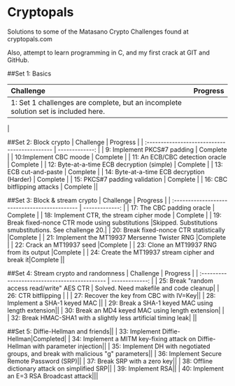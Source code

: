 # Cryptopals
Solutions to some of the Matasano Crypto Challenges found at cryptopals.com

Also, attempt to learn programming in C, and my first crack at GIT and GitHub.

##Set 1: Basics

| Challenge                        | Progress |
| :------------------------------- | -------------: |
| 1: Set 1 challenges are complete, but an incomplete solution set is included here.         |     |
|

##Set 2:  Block crypto
| Challenge                                     | Progress |
| :-------------------------------------------- | -------------: |
| 9: Implement PKCS#7 padding                   | Complete    |
| 10:Implement CBC moode                        | Complete   |
| 11: An ECB/CBC detection oracle               | Complete   |
| 12: Byte-at-a-time ECB decryption (simple)    | Complete   |
| 13: ECB cut-and-paste                         | Complete    |
| 14: Byte-at-a-time ECB decryption (Harder)    | Complete   |
| 15: PKCS#7 padding validation                 | Complete   |
| 16: CBC bitflipping attacks                   | Complete ||

##Set 3:  Block & stream crypto
| Challenge                                     | Progress |
| :-------------------------------------------- | -------------: |
| 17: The CBC padding oracle                   | Complete    |
| 18: Implement CTR, the stream cipher mode   | Complete  |
| 19: Break fixed-nonce CTR mode using substitutions  |Skipped.  Substitutions smubstitutions. See challenge 20.|
| 20: Break fixed-nonce CTR statistically |Complete   |
| 21: Implement the MT19937 Mersenne Twister RNG |Complete    |
| 22: Crack an MT19937 seed    |Complete   |
| 23: Clone an MT19937 RNG from its output |Complete  |
| 24: Create the MT19937 stream cipher and break it|Complete  ||

##Set 4:  Stream crypto and randomness
| Challenge                                     | Progress |
| :-------------------------------------------- | -------------: |
| 25: Break "random access read/write" AES CTR  | Solved.  Need makefile and code cleanup|
| 26: CTR bitflipping |  |
| 27: Recover the key from CBC with IV=Key|| 
| 28: Implement a SHA-1 keyed MAC ||
| 29: Break a SHA-1 keyed MAC using length extension||
| 30: Break an MD4 keyed MAC using length extension| |
| 32: Break HMAC-SHA1 with a slightly less artificial timing leak| ||


##Set 5:  Diffie-Hellman and friends||
 | 33:  Implement Diffie-Hellman|Completed|
 | 34:  Implement a MITM key-fixing attack on Diffie-Hellman with parameter injection||
 | 35:  Implement DH with negotiated groups, and break with malicious "g" parameters||
 | 36:  Implement Secure Remote Password (SRP)||
 | 37:  Break SRP with a zero key||
 | 38:  Offline dictionary attack on simplified SRP||
 | 39:  Implement RSA||
 | 40:  Implement an E=3 RSA Broadcast attack|||



